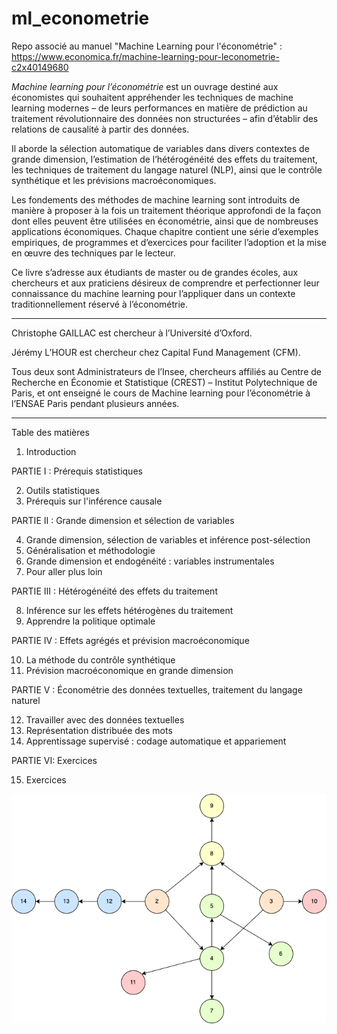 # ml_econometrie

Repo associé au manuel "Machine Learning pour l'économétrie" : https://www.economica.fr/machine-learning-pour-leconometrie-c2x40149680

*Machine learning pour l’économétrie* est un ouvrage destiné aux économistes qui souhaitent appréhender les techniques de machine learning modernes – de leurs performances en matière de prédiction au traitement révolutionnaire des données non structurées – afin d’établir des relations de causalité à partir des données.

Il aborde la sélection automatique de variables dans divers contextes de grande dimension, l’estimation de l’hétérogénéité des effets du traitement, les techniques de traitement du langage naturel (NLP), ainsi que le contrôle synthétique et les prévisions macroéconomiques.

Les fondements des méthodes de machine learning sont introduits de manière à proposer à la fois un traitement théorique approfondi de la façon dont elles peuvent être utilisées en économétrie, ainsi que de nombreuses applications économiques. Chaque chapitre contient une série d’exemples empiriques, de programmes et d’exercices pour faciliter l’adoption et la mise en œuvre des techniques par le lecteur.

Ce livre s’adresse aux étudiants de master ou de grandes écoles, aux chercheurs et aux praticiens désireux de comprendre et perfectionner leur connaissance du machine learning pour l’appliquer dans un contexte traditionnellement réservé à l’économétrie.

* * *

Christophe GAILLAC est chercheur à l’Université d’Oxford.

Jérémy L’HOUR est chercheur chez Capital Fund Management (CFM).

Tous deux sont Administrateurs de l’Insee, chercheurs affiliés au Centre de Recherche en Économie et Statistique (CREST) – Institut Polytechnique de Paris, et ont enseigné le cours de Machine learning pour l’économétrie à l’ENSAE Paris pendant plusieurs années.

* * *

Table des matières

1. Introduction

PARTIE I : Prérequis statistiques 

2. Outils statistiques
3. Prérequis sur l'inférence causale

PARTIE II : Grande dimension et sélection de variables

4. Grande dimension, sélection de variables et inférence post-sélection
5. Généralisation et méthodologie
6. Grande dimension et endogénéité : variables instrumentales
7. Pour aller plus loin

PARTIE III : Hétérogénéité des effets du traitement

8. Inférence sur les effets hétérogènes du traitement
9. Apprendre la politique optimale

PARTIE IV : Effets agrégés et prévision macroéconomique

10. La méthode du contrôle synthétique
11. Prévision macroéconomique en grande dimension

PARTIE V : Économétrie des données textuelles, traitement du langage naturel

12. Travailler avec des données textuelles
13. Représentation distribuée des mots
14. Apprentissage supervisé : codage automatique et appariement

PARTIE VI: Exercices

15. Exercices

![Graphe des liens entre chapitres](./book/graph_chapter.png)